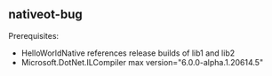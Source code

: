 ## nativeot-bug
Prerequisites:
  * HelloWorldNative references release builds of lib1 and lib2
  * Microsoft.DotNet.ILCompiler max version="6.0.0-alpha.1.20614.5"  
